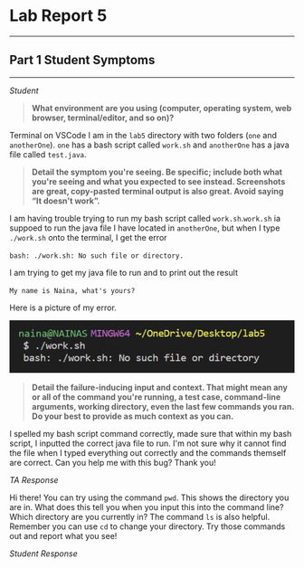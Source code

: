 # Lab Report 5

---

## Part 1 Student Symptoms
---

*Student*

> **What environment are you using (computer, operating system, web browser, terminal/editor, and so on)?**

Terminal on VSCode 
I am in the `lab5` directory with two folders (`one` and `anotherOne`). 
`one` has a bash script called `work.sh` and `anotherOne` has a java file called `test.java`.

> **Detail the symptom you're seeing. Be specific; include both what you're seeing and what you expected to see instead. Screenshots are great, copy-pasted terminal output is also great. Avoid saying “It doesn't work”.**

I am having trouble trying to run my bash script called `work.sh`.`work.sh` ia suppoed to run the java file I have located in `anotherOne`, but when I type `./work.sh` onto the terminal, I get the error 

`bash: ./work.sh: No such file or directory.`

I am trying to get my java file to run and to print out the result 

`My name is Naina, what's yours?`

Here is a picture of my error.

![Image](lab5img1.png)

> **Detail the failure-inducing input and context. That might mean any or all of the command you're running, a test case, command-line arguments, working directory, even the last few commands you ran. Do your best to provide as much context as you can.**

I spelled my bash script command correctly, made sure that within my bash script, I inputted the correct java file to run. 
I'm not sure why it cannot find the file when I typed everything out correctly and the commands themself are correct. 
Can you help me with this bug? Thank you!

*TA Response*

Hi there! You can try using the command `pwd`. This shows the directory you are in. 
What does this tell you when you input this into the command line? Which directory are you currently in? 
The command `ls` is also helpful. Remember you can use `cd` to change your directory.
Try those commands out and report what you see!

*Student Response*


